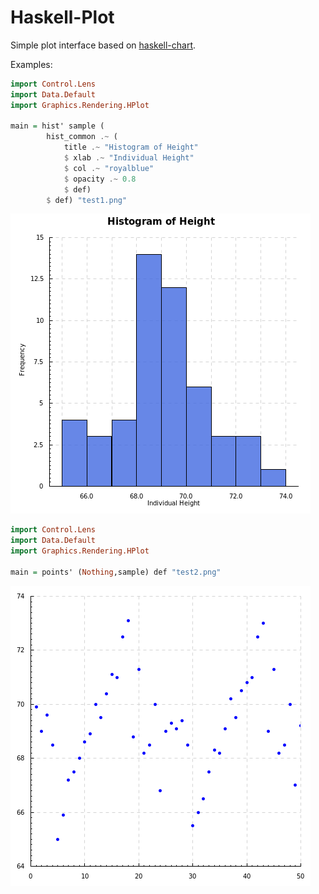 Haskell-Plot
=================

Simple plot interface based on [haskell-chart](https://github.com/timbod7/haskell-chart).

Examples:

```haskell
import Control.Lens
import Data.Default
import Graphics.Rendering.HPlot

main = hist' sample (
        hist_common .~ (
            title .~ "Histogram of Height"
            $ xlab .~ "Individual Height"
            $ col .~ "royalblue"
            $ opacity .~ 0.8 
            $ def) 
        $ def) "test1.png"
```

![](examples/test1.png)

```haskell
import Control.Lens
import Data.Default
import Graphics.Rendering.HPlot

main = points' (Nothing,sample) def "test2.png"
```

![](examples/test2.png)
